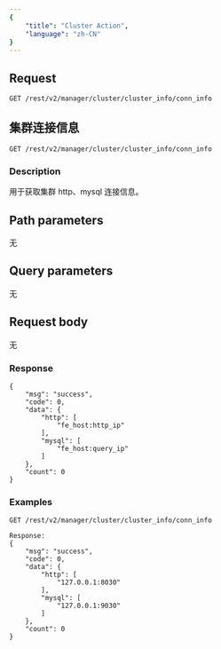 ```yaml
---
{
    "title": "Cluster Action",
    "language": "zh-CN"
}
---
```


## Request

`GET /rest/v2/manager/cluster/cluster_info/conn_info`

## 集群连接信息

`GET /rest/v2/manager/cluster/cluster_info/conn_info`

### Description

用于获取集群 http、mysql 连接信息。

## Path parameters

无

## Query parameters

无

## Request body

无

### Response

```
{
    "msg": "success",
    "code": 0,
    "data": {
        "http": [
            "fe_host:http_ip"
        ],
        "mysql": [
            "fe_host:query_ip"
        ]
    },
    "count": 0
}
```
    
### Examples
```
GET /rest/v2/manager/cluster/cluster_info/conn_info

Response:
{
    "msg": "success",
    "code": 0,
    "data": {
        "http": [
            "127.0.0.1:8030"
        ],
        "mysql": [
            "127.0.0.1:9030"
        ]
    },
    "count": 0
}
```
